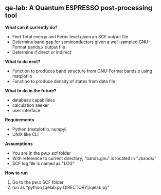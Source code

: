 <h2>qe-lab: A Quantum ESPRESSO post-processing tool</h2>

<b>What can it currently do?</b>
<ul style="list-style-type:disc;">
	<li>Find Total energy and Fermi level given an SCF output file</li>
	<li>Determine band gap for semiconductors given a well-sampled GNU-Format bands.x output file</li>
	<li>Determine if direct or indirect</li>
</ul>
<b>What to do next?</b>
<ul style="list-style-type:disc;">
	<li>Function to produces band structure from GNU-Format bands.x using matplotlib</li>
	<li>Functino to produce density of states from data file</li>
</ul>
<b>What to do in the future?</b>
<ul style="list-style-type:disc;">
	<li>database capabilities</li>
	<li>calculation seeker</li>
	<li>user interface</li>
</ul>

</ul>
<b>Requirements</b>
<ul style="list-style-type:disc;">
	<li>Python (matplotlib, numpy)</li>
	<li>UNIX like CLI</li>
</ul>
<b>Assumptions</b>
<ul style="list-style-type:disc;">
	<li>You are in the pw.x scf folder</li>
	<li>With reference to current directory, "bands.gnu" is located in "./bands/"</li>
	<li>SCF log file is named as "LOG"</li>
</ul>

<b>How to run</b>
<ol>
	<li>Go to the pw.x SCF folder</li>
	<li>run as "python [qelab.py DIRECTORY]/qelab.py"</li>
</ol>
